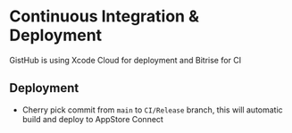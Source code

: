 # Continuous Integration & Deployment

GistHub is using Xcode Cloud for deployment and Bitrise for CI

## Deployment

- Cherry pick commit from `main` to `CI/Release` branch, this will automatic build and deploy to AppStore Connect